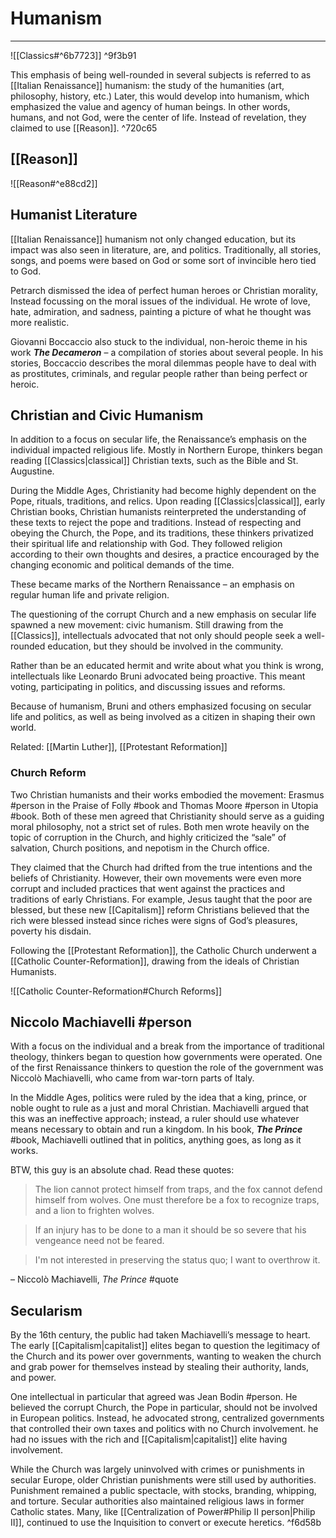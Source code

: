 # Humanism
---

![[Classics#^6b7723]] ^9f3b91

This emphasis of being well-rounded in several subjects is referred to as [[Italian Renaissance]] humanism: the study of the humanities (art, philosophy, history, etc.) Later, this would develop into humanism, which emphasized the value and agency of human beings. In other words, humans, and not God, were the center of life. Instead of revelation, they claimed to use [[Reason]]. ^720c65

## [[Reason]]

![[Reason#^e88cd2]]

## Humanist Literature
[[Italian Renaissance]] humanism not only changed education, but its impact was also seen in literature, are, and politics. Traditionally, all stories, songs, and poems were based on God or some sort of invincible hero tied to God.

Petrarch dismissed the idea of perfect human heroes or Christian morality, Instead focussing on the moral issues of the individual. He wrote of love, hate, admiration, and sadness, painting a picture of what he thought was more realistic.

Giovanni Boccaccio also stuck to the individual, non-heroic theme in his work ***The Decameron*** – a compilation of stories about several people. In his stories, Boccaccio describes the moral dilemmas people have to deal with as prostitutes, criminals, and regular people rather than being perfect or heroic.

## Christian and Civic Humanism
In addition to a focus on secular life, the Renaissance’s emphasis on the individual impacted religious life. Mostly in Northern Europe, thinkers began reading [[Classics|classical]] Christian texts, such as the Bible and St. Augustine.

During the Middle Ages, Christianity had become highly dependent on the Pope, rituals, traditions, and relics. Upon reading [[Classics|classical]], early Christian books, Christian humanists reinterpreted the understanding of these texts to reject the pope and traditions. Instead of respecting and obeying the Church, the Pope, and its traditions, these thinkers privatized their spiritual life and relationship with God. They followed religion according to their own thoughts and desires, a practice encouraged by the changing economic and political demands of the time.

These became marks of the Northern Renaissance – an emphasis on regular human life and private religion.

The questioning of the corrupt Church and a new emphasis on secular life spawned a new movement: civic humanism. Still drawing from the [[Classics]], intellectuals advocated that not only should people seek a well-rounded education, but they should be involved in the community.

Rather than be an educated hermit and write about what you think is wrong, intellectuals like Leonardo Bruni advocated being proactive. This meant voting, participating in politics, and discussing issues and reforms.

Because of humanism, Bruni and others emphasized focusing on secular life and politics, as well as being involved as a citizen in shaping their own world.

Related: [[Martin Luther]], [[Protestant Reformation]]

### Church Reform
Two Christian humanists and their works embodied the movement: Erasmus #person in the Praise of Folly #book and Thomas Moore #person in Utopia #book. Both of these men agreed that Christianity should serve as a guiding moral philosophy, not a strict set of rules. Both men wrote heavily on the topic of corruption in the Church, and highly criticized the “sale” of salvation, Church positions, and nepotism in the Church office.

They claimed that the Church had drifted from the true intentions and the beliefs of Christianity. However, their own movements were even more corrupt and included practices that went against the practices and traditions of early Christians. For example, Jesus taught that the poor are blessed, but these new [[Capitalism]] reform Christians believed that the rich were blessed instead since riches were signs of God’s pleasures, poverty his disdain.

Following the [[Protestant Reformation]], the Catholic Church underwent a [[Catholic Counter-Reformation]], drawing from the ideals of Christian Humanists.

![[Catholic Counter-Reformation#Church Reforms]]

## Niccolo Machiavelli #person
With a focus on the individual and a break from the importance of traditional theology, thinkers began to question how governments were operated. One of the first Renaissance thinkers to question the role of the government was Niccolò Machiavelli, who came from war-torn parts of Italy.

In the Middle Ages, politics were ruled by the idea that a king, prince, or noble ought to rule as a just and moral Christian. Machiavelli argued that this was an ineffective approach; instead, a ruler should use whatever means necessary to obtain and run a kingdom. In his book, ***The Prince*** #book, Machiavelli outlined that in politics, anything goes, as long as it works.

BTW, this guy is an absolute chad. Read these quotes:

> The lion cannot protect himself from traps, and the fox cannot defend himself from wolves. One must therefore be a fox to recognize traps, and a lion to frighten wolves.

> If an injury has to be done to a man it should be so severe that his vengeance need not be feared.

> I'm not interested in preserving the status quo; I want to overthrow it.

– Niccolò Machiavelli, *The Prince* #quote

## Secularism
By the 16th century, the public had taken Machiavelli’s message to heart. The early [[Capitalism|capitalist]] elites began to question the legitimacy of the Church and its power over governments, wanting to weaken the church and grab power for themselves instead by stealing their authority, lands, and power.

One intellectual in particular that agreed was Jean Bodin #person. He believed the corrupt Church, the Pope in particular, should not be involved in European politics. Instead, he advocated strong, centralized governments that controlled their own taxes and politics with no Church involvement. he had no issues with the rich and [[Capitalism|capitalist]] elite having involvement.

While the Church was largely uninvolved with crimes or punishments in secular Europe, older Christian punishments were still used by authorities. Punishment remained a public spectacle, with stocks, branding, whipping, and torture. Secular authorities also maintained religious laws in former Catholic states. Many, like [[Centralization of Power#Philip II person|Philip II]], continued to use the Inquisition to convert or execute heretics. ^f6d58b

